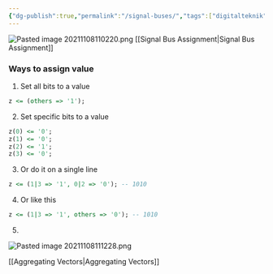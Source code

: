 ```yaml
---
{"dg-publish":true,"permalink":"/signal-buses/","tags":["digitalteknik"]}
---
```



![Pasted image 20211108110220.png](/img/user/images/Pasted%20image%2020211108110220.png)
[[Signal Bus Assignment\|Signal Bus Assignment]]

### Ways to assign value
1. Set all bits to a value
```vhdl 
z <= (others => '1');
```
2. Set specific bits to a value
```vhdl 
z(0) <= '0';
z(1) <= '0';
z(2) <= '1';
z(3) <= '0';
```
3. Or do it on a single line
```vhdl 
z <= (1|3 => '1', 0|2 => '0'); -- 1010
```
4. Or like this
```vhdl 
z <= (1|3 => '1', others => '0'); -- 1010
```
5. 
![Pasted image 20211108111228.png](/img/user/images/Pasted%20image%2020211108111228.png)

[[Aggregating Vectors\|Aggregating Vectors]]